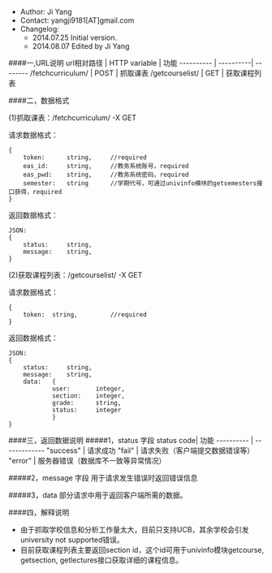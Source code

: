 - Author: Ji Yang
- Contact: yangji9181[AT]gmail.com
- Changelog: 
    - 2014.07.25 Initial version.
    - 2014.08.07 Edited by Ji Yang
 
####一,URL说明
url相对路径  | HTTP variable | 功能 
----------     | ----------| -------- 
/fetchcurriculum/     	|    POST   |   抓取课表
/getcourselist/		    |    GET    |   获取课程列表

####二，数据格式

(1)抓取课表：/fetchcurriculum/	-X GET

请求数据格式：
	
	{
	    token:		string,		//required
	    eas_id:		string,		//教务系统账号，required
	    eas_pwd:	string,		//教务系统密码，required
	    semester:	string		//学期代号，可通过univinfo模块的getsemesters接口获得，required
	}
	

返回数据格式：

	JSON:
	{
		status:		string,
		message:	string,
	}
	
(2)获取课程列表：/getcourselist/		-X GET

请求数据格式：

	{
		token: 	string,			//required
	}

返回数据格式：

	JSON:
	{
		status:		string,
		message:	string,
		data:	{
				user:		integer,
				section:	integer,
				grade:		string,
				status:		integer
				}
	}
	

####三，返回数据说明
#####1，status 字段
status code| 功能
---------- | ------------- 
"success" |    请求成功 
"fail"    |    请求失败（客户端提交数据错误等）    
"error"   |    服务器错误（数据库不一致等异常情况）

#####2，message 字段
用于请求发生错误时返回错误信息

#####3，data
部分请求中用于返回客户端所需的数据。

####四，解释说明
- 由于抓取学校信息和分析工作量太大，目前只支持UCB，其余学校会引发university not supported错误。
- 目前获取课程列表主要返回section id，这个id可用于univinfo模块getcourse, getsection, getlectures接口获取详细的课程信息。